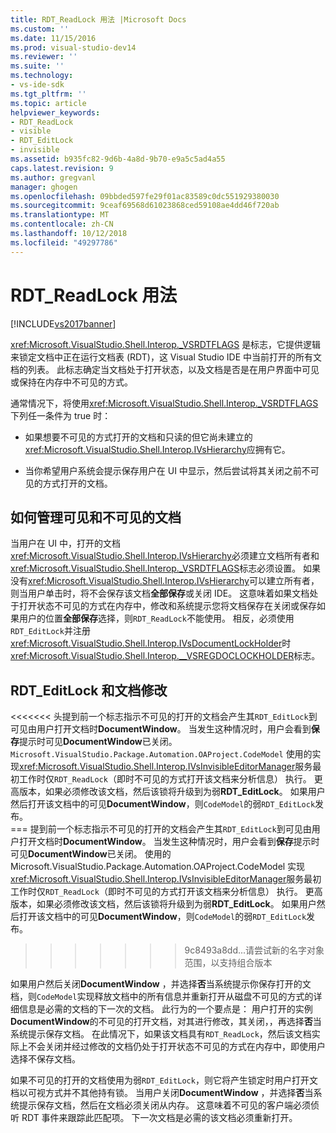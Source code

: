 ```yaml
---
title: RDT_ReadLock 用法 |Microsoft Docs
ms.custom: ''
ms.date: 11/15/2016
ms.prod: visual-studio-dev14
ms.reviewer: ''
ms.suite: ''
ms.technology:
- vs-ide-sdk
ms.tgt_pltfrm: ''
ms.topic: article
helpviewer_keywords:
- RDT_ReadLock
- visible
- RDT_EditLock
- invisible
ms.assetid: b935fc82-9d6b-4a8d-9b70-e9a5c5ad4a55
caps.latest.revision: 9
ms.author: gregvanl
manager: ghogen
ms.openlocfilehash: 09bbded597fe29f01ac83589c0dc551929380030
ms.sourcegitcommit: 9ceaf69568d61023868ced59108ae4dd46f720ab
ms.translationtype: MT
ms.contentlocale: zh-CN
ms.lasthandoff: 10/12/2018
ms.locfileid: "49297786"
---
```

# <a name="rdtreadlock-usage"></a>RDT_ReadLock 用法
[!INCLUDE[vs2017banner](../../includes/vs2017banner.md)]

<xref:Microsoft.VisualStudio.Shell.Interop._VSRDTFLAGS> 是标志，它提供逻辑来锁定文档中正在运行文档表 (RDT)，这 Visual Studio IDE 中当前打开的所有文档的列表。 此标志确定当文档处于打开状态，以及文档是否是在用户界面中可见或保持在内存中不可见的方式。  
  
 通常情况下，将使用<xref:Microsoft.VisualStudio.Shell.Interop._VSRDTFLAGS>下列任一条件为 true 时：  
  
-   如果想要不可见的方式打开的文档和只读的但它尚未建立的<xref:Microsoft.VisualStudio.Shell.Interop.IVsHierarchy>应拥有它。  
  
-   当你希望用户系统会提示保存用户在 UI 中显示，然后尝试将其关闭之前不可见的方式打开的文档。  
  
## <a name="how-to-manage-visible-and-invisible-documents"></a>如何管理可见和不可见的文档  
 当用户在 UI 中，打开的文档<xref:Microsoft.VisualStudio.Shell.Interop.IVsHierarchy>必须建立文档所有者和<xref:Microsoft.VisualStudio.Shell.Interop._VSRDTFLAGS>标志必须设置。 如果没有<xref:Microsoft.VisualStudio.Shell.Interop.IVsHierarchy>可以建立所有者，则当用户单击时，将不会保存该文档**全部保存**或关闭 IDE。 这意味着如果文档处于打开状态不可见的方式在内存中，修改和系统提示您将文档保存在关闭或保存如果用户的位置**全部保存**选择，则`RDT_ReadLock`不能使用。 相反，必须使用`RDT_EditLock`并注册<xref:Microsoft.VisualStudio.Shell.Interop.IVsDocumentLockHolder>时<xref:Microsoft.VisualStudio.Shell.Interop.__VSREGDOCLOCKHOLDER>标志。  
  
## <a name="rdteditlock-and-document-modification"></a>RDT_EditLock 和文档修改  
<<<<<<< 头提到前一个标志指示不可见的打开的文档会产生其`RDT_EditLock`到可见由用户打开文档时**DocumentWindow**。 当发生这种情况时，用户会看到**保存**提示时可见**DocumentWindow**已关闭。 `Microsoft.VisualStudio.Package.Automation.OAProject.CodeModel` 使用的实现<xref:Microsoft.VisualStudio.Shell.Interop.IVsInvisibleEditorManager>服务最初工作时仅`RDT_ReadLock`（即时不可见的方式打开该文档来分析信息） 执行。 更高版本，如果必须修改该文档，然后该锁将升级到为弱**RDT_EditLock**。 如果用户然后打开该文档中的可见**DocumentWindow**，则`CodeModel`的弱`RDT_EditLock`发布。  
=== 提到前一个标志指示不可见的打开的文档会产生其`RDT_EditLock`到可见由用户打开文档时**DocumentWindow**。 当发生这种情况时，用户会看到**保存**提示时可见**DocumentWindow**已关闭。 使用的 Microsoft.VisualStudio.Package.Automation.OAProject.CodeModel 实现<xref:Microsoft.VisualStudio.Shell.Interop.IVsInvisibleEditorManager>服务最初工作时仅`RDT_ReadLock`（即时不可见的方式打开该文档来分析信息） 执行。 更高版本，如果必须修改该文档，然后该锁将升级到为弱**RDT_EditLock**。 如果用户然后打开该文档中的可见**DocumentWindow**，则`CodeModel`的弱`RDT_EditLock`发布。  
>>>>>>> 9c8493a8dd...请尝试新的名字对象范围，以支持组合版本
  
 如果用户然后关闭**DocumentWindow** ，并选择**否**当系统提示你保存打开的文档，则`CodeModel`实现释放文档中的所有信息并重新打开从磁盘不可见的方式的详细信息是必需的文档的下一次的文档。 此行为的一个要点是： 用户打开的实例**DocumentWindow**的不可见的打开文档，对其进行修改，其关闭，，再选择**否**当系统提示保存文档。 在此情况下，如果该文档具有`RDT_ReadLock`，然后该文档实际上不会关闭并经过修改的文档仍处于打开状态不可见的方式在内存中，即使用户选择不保存文档。  
  
 如果不可见的打开的文档使用为弱`RDT_EditLock`，则它将产生锁定时用户打开文档以可视方式并不其他持有锁。 当用户关闭**DocumentWindow** ，并选择**否**当系统提示保存文档，然后在文档必须关闭从内存。 这意味着不可见的客户端必须侦听 RDT 事件来跟踪此匹配项。 下一次文档是必需的该文档必须重新打开。

